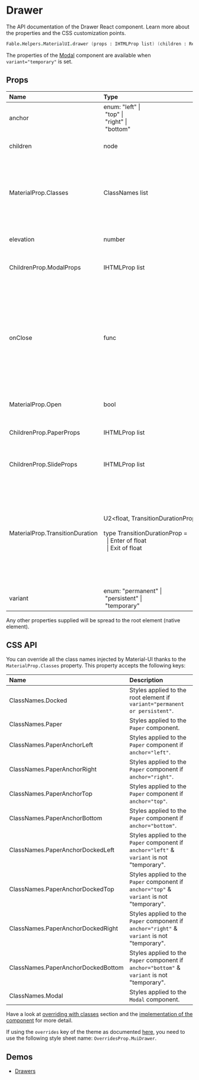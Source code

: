 # Drawer

<p class="description">The API documentation of the Drawer React component. Learn more about the properties and the CSS customization points.</p>

```fsharp
Fable.Helpers.MaterialUI.drawer (props : IHTMLProp list) (children : ReactElement list) : ReactElement
```

The properties of the [Modal](#/api/modal) component are available
when `variant="temporary"` is set.

## Props

| Name | Type | Default | Description |
|:-----|:-----|:--------|:------------|
| <span class="prop-name">anchor</span> | <span class="prop-type">enum:&nbsp;"left"&nbsp;&#124;<br>&nbsp;"top"&nbsp;&#124;<br>&nbsp;"right"&nbsp;&#124;<br>&nbsp;"bottom"<br></span> | <span class="prop-default">"left"</span> | Side from which the drawer will appear. |
| <span class="prop-name">children</span> | <span class="prop-type">node</span> |   | The contents of the drawer. |
| <span class="prop-name">MaterialProp.Classes</span> | <span class="prop-type">ClassNames list</span> |   | Override or extend the styles applied to the component.  See CSS API below for more details.  |
| <span class="prop-name">elevation</span> | <span class="prop-type">number</span> | <span class="prop-default">16</span> | The elevation of the drawer. |
| <span class="prop-name">ChildrenProp.ModalProps</span> | <span class="prop-type">IHTMLProp list</span> |   | Properties applied to the [`Modal`](#/api/modal) element. |
| <span class="prop-name">onClose</span> | <span class="prop-type">func</span> |   | Callback fired when the component requests to be closed.<br><br>**Signature:**<br>`(event : obj) -> unit`<br>*event:* The event source of the callback |
| <span class="prop-name">MaterialProp.Open</span> | <span class="prop-type">bool</span> | <span class="prop-default">false</span> | If `true`, the drawer is open. |
| <span class="prop-name">ChildrenProp.PaperProps</span> | <span class="prop-type">IHTMLProp list</span> |   | Properties applied to the [`Paper`](#/api/paper) element. |
| <span class="prop-name">ChildrenProp.SlideProps</span> | <span class="prop-type">IHTMLProp list</span> |   | Properties applied to the [`Slide`](#/api/slide) element. |
| <span class="prop-name">MaterialProp.TransitionDuration</span> | <span class="prop-type">U2&lt;float,&nbsp;TransitionDurationProp&nbsp;list&gt;<br><br>type&nbsp;TransitionDurationProp&nbsp;=<br>&nbsp;&nbsp;&#124;&nbsp;Enter&nbsp;of&nbsp;float<br>&nbsp;&nbsp;&#124;&nbsp;Exit&nbsp;of&nbsp;float<br></span> | <span class="prop-default">{ enter: duration.enteringScreen, exit: duration.leavingScreen }</span> | The duration for the transition, in milliseconds. You may specify a single timeout for all transitions, or individually with an object. |
| <span class="prop-name">variant</span> | <span class="prop-type">enum:&nbsp;"permanent"&nbsp;&#124;<br>&nbsp;"persistent"&nbsp;&#124;<br>&nbsp;"temporary"<br></span> | <span class="prop-default">"temporary"</span> | The variant to use. |

Any other properties supplied will be spread to the root element (native element).

## CSS API

You can override all the class names injected by Material-UI thanks to the `MaterialProp.Classes` property.
This property accepts the following keys:


| Name | Description |
|:-----|:------------|
| <span class="prop-name">ClassNames.Docked</span> | Styles applied to the root element if `variant="permanent or persistent"`.
| <span class="prop-name">ClassNames.Paper</span> | Styles applied to the `Paper` component.
| <span class="prop-name">ClassNames.PaperAnchorLeft</span> | Styles applied to the `Paper` component if `anchor="left"`.
| <span class="prop-name">ClassNames.PaperAnchorRight</span> | Styles applied to the `Paper` component if `anchor="right"`.
| <span class="prop-name">ClassNames.PaperAnchorTop</span> | Styles applied to the `Paper` component if `anchor="top"`.
| <span class="prop-name">ClassNames.PaperAnchorBottom</span> | Styles applied to the `Paper` component if `anchor="bottom"`.
| <span class="prop-name">ClassNames.PaperAnchorDockedLeft</span> | Styles applied to the `Paper` component if `anchor="left"` & `variant` is not "temporary".
| <span class="prop-name">ClassNames.PaperAnchorDockedTop</span> | Styles applied to the `Paper` component if `anchor="top"` & `variant` is not "temporary".
| <span class="prop-name">ClassNames.PaperAnchorDockedRight</span> | Styles applied to the `Paper` component if `anchor="right"` & `variant` is not "temporary".
| <span class="prop-name">ClassNames.PaperAnchorDockedBottom</span> | Styles applied to the `Paper` component if `anchor="bottom"` & `variant` is not "temporary".
| <span class="prop-name">ClassNames.Modal</span> | Styles applied to the `Modal` component.

Have a look at [overriding with classes](#/customization/overrides) section
and the [implementation of the component](https://github.com/mui-org/material-ui/tree/master/packages/material-ui/src/Drawer/Drawer.js)
for more detail.

If using the `overrides` key of the theme as documented
[here](#/customization/themes),
you need to use the following style sheet name: `OverridesProp.MuiDrawer`.

## Demos

- [Drawers](/demos/drawers/)

